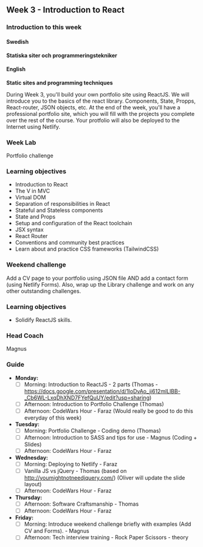 ## Week 3 - Introduction to React
### Introduction to this week

#### Swedish
**Statiska siter och programmeringstekniker**



#### English
**Static sites and programming techniques**

During Week 3, you'll build your own portfolio site using ReactJS. We will introduce you to the basics of the react library. Components, State, Propps, React-router, JSON objects, etc. At the end of the week, you'll have a professional portfolio site, which you will fill with the projects you complete over the rest of the course. Your protfolio will also be deployed to the Internet using Netlify.

### Week Lab
Portfolio challenge

### Learning objectives

- Introduction to React
- The V in MVC
- Virtual DOM
- Separation of responsibilities in React
- Stateful and Stateless components
- State and Props
- Setup and configuration of the React toolchain
- JSX syntax
- React Router
- Conventions and community best practices
- Learn about and practice CSS frameworks (TailwindCSS)

### Weekend challenge
Add a CV page to your portfolio using JSON file AND add a contact form (using Netlify Forms). Also, wrap up the Library challenge and work on any other outstanding challenges.

### Learning objectives
* Solidify ReactJS skills.

### Head Coach
Magnus

### Guide
- **Monday:**
  - [ ] Morning: Introduction to ReactJS - 2 parts (Thomas - https://docs.google.com/presentation/d/1loDvAo_ji612mlLlBB-_Cb6WL-LxqDhXND7FYefQuUY/edit?usp=sharing)
  - [ ] Afternoon: Introduction to Portfolio Challenge (Thomas)
  - [ ] Afternoon: CodeWars Hour - Faraz (Would really be good to do this everyday of this week)
- **Tuesday:**
  - [ ] Morning: Portfolio Challenge - Coding demo (Thomas)
  - [ ] Afternoon: Introduction to SASS and tips for use - Magnus (Coding + Slides)
  - [ ] Afternoon: CodeWars Hour - Faraz
- **Wednesday:**
  - [ ] Morning: Deploying to Netlify - Faraz
  - [ ] Vanilla JS vs jQuery - Thomas (based on http://youmightnotneedjquery.com/) (Oliver will update the slide layout)
  - [ ] Afternoon: CodeWars Hour - Faraz
- **Thursday:**
  - [ ] Afternoon: Software Craftsmanship - Thomas
  - [ ] Afternoon: CodeWars Hour - Faraz
- **Friday:**
  - [ ] Morning: Introduce weekend challenge briefly with examples (Add CV and Forms). - Magnus
  - [ ] Afternoon: Tech interview training - Rock Paper Scissors - theory
